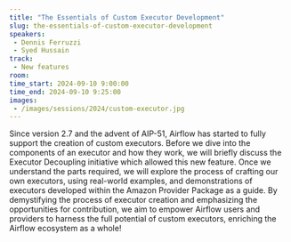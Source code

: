 ```yaml
---
title: "The Essentials of Custom Executor Development"
slug: the-essentials-of-custom-executor-development
speakers:
 - Dennis Ferruzzi
 - Syed Hussain
track:
 - New features
room: 
time_start: 2024-09-10 9:00:00
time_end: 2024-09-10 9:25:00
images:
 - /images/sessions/2024/custom-executor.jpg 
---
```


Since version 2.7 and the advent of AIP-51, Airflow has started to fully support the creation of custom executors. Before we dive into the components of an executor and how they work, we will briefly discuss the Executor Decoupling initiative which allowed this new feature. Once we understand the parts required, we will explore the process of crafting our own executors, using real-world examples, and demonstrations of executors developed within the Amazon Provider Package as a guide. By demystifying the process of executor creation and emphasizing the opportunities for contribution, we aim to empower Airflow users and providers to harness the full potential of custom executors, enriching the Airflow ecosystem as a whole!
